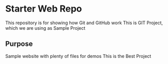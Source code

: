 # Starter Web Repo

This repository is for showing how Git and GitHub work
This is GIT Project, which we are using as Sample Project

## Purpose

Sample website with plenty of files for demos
This is the Best Project